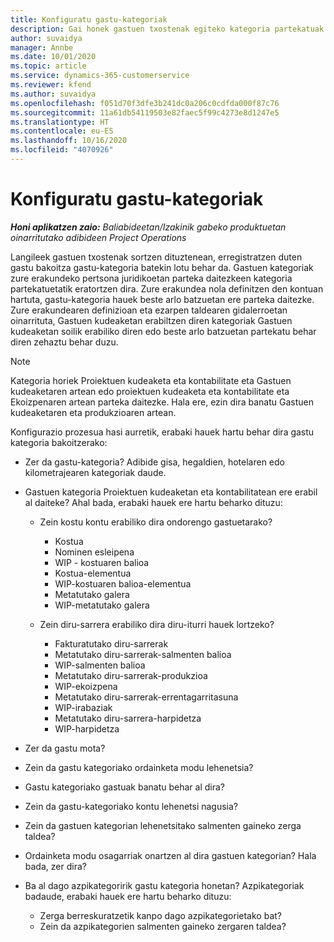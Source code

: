 ```yaml
---
title: Konfiguratu gastu-kategoriak
description: Gai honek gastuen txostenak egiteko kategoria partekatuak eta kategoria partekatuak konfiguratzeko moduari buruzko informazioa eskaintzen du.
author: suvaidya
manager: Annbe
ms.date: 10/01/2020
ms.topic: article
ms.service: dynamics-365-customerservice
ms.reviewer: kfend
ms.author: suvaidya
ms.openlocfilehash: f051d70f3dfe3b241dc0a206c0cdfda000f87c76
ms.sourcegitcommit: 11a61db54119503e82faec5f99c4273e8d1247e5
ms.translationtype: HT
ms.contentlocale: eu-ES
ms.lasthandoff: 10/16/2020
ms.locfileid: "4070926"
---
```

# <a name="set-up-expense-categories"></a>Konfiguratu gastu-kategoriak

_**Honi aplikatzen zaio:** Baliabideetan/Izakinik gabeko produktuetan oinarritutako adibideen Project Operations_

Langileek gastuen txostenak sortzen dituztenean, erregistratzen duten gastu bakoitza gastu-kategoria batekin lotu behar da. Gastuen kategoriak zure erakundeko pertsona juridikoetan parteka daitezkeen kategoria partekatuetatik eratortzen dira. Zure erakundea nola definitzen den kontuan hartuta, gastu-kategoria hauek beste arlo batzuetan ere parteka daitezke. Zure erakundearen definizioan eta ezarpen taldearen gidalerroetan oinarrituta, Gastuen kudeaketan erabiltzen diren kategoriak Gastuen kudeaketan soilik erabiliko diren edo beste arlo batzuetan partekatu behar diren zehaztu behar duzu.

> [!NOTE]
> Kategoria horiek Proiektuen kudeaketa eta kontabilitate eta Gastuen kudeaketaren artean edo proiektuen kudeaketa eta kontabilitate eta Ekoizpenaren artean parteka daitezke. Hala ere, ezin dira banatu Gastuen kudeaketaren eta produkzioaren artean.

Konfigurazio prozesua hasi aurretik, erabaki hauek hartu behar dira gastu kategoria bakoitzerako:

- Zer da gastu-kategoria? Adibide gisa, hegaldien, hotelaren edo kilometrajearen kategoriak daude.
- Gastuen kategoria Proiektuen kudeaketan eta kontabilitatean ere erabil al daiteke? Ahal bada, erabaki hauek ere hartu beharko dituzu:

    - Zein kostu kontu erabiliko dira ondorengo gastuetarako?

        - Kostua
        - Nominen esleipena
        - WIP - kostuaren balioa
        - Kostua-elementua
        - WIP-kostuaren balioa-elementua
        - Metatutako galera
        - WIP-metatutako galera

    - Zein diru-sarrera erabiliko dira diru-iturri hauek lortzeko?

        - Fakturatutako diru-sarrerak
        - Metatutako diru-sarrerak-salmenten balioa
        - WIP-salmenten balioa
        - Metatutako diru-sarrerak-produkzioa
        - WIP-ekoizpena
        - Metatutako diru-sarrerak-errentagarritasuna
        - WIP-irabaziak
        - Metatutako diru-sarrera-harpidetza
        - WIP-harpidetza

- Zer da gastu mota?
- Zein da gastu kategoriako ordainketa modu lehenetsia?
- Gastu kategoriako gastuak banatu behar al dira?
- Zein da gastu-kategoriako kontu lehenetsi nagusia?
- Zein da gastuen kategorian lehenetsitako salmenten gaineko zerga taldea?
- Ordainketa modu osagarriak onartzen al dira gastuen kategorian? Hala bada, zer dira?
- Ba al dago azpikategoririk gastu kategoria honetan? Azpikategoriak badaude, erabaki hauek ere hartu beharko dituzu:

    - Zerga berreskuratzetik kanpo dago azpikategorietako bat?
    - Zein da azpikategorien salmenten gaineko zergaren taldea?
